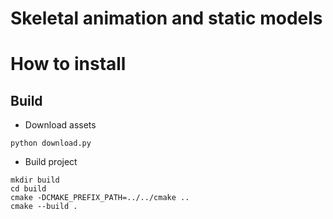 # Skeletal animation and static models

# How to install

## Build

- Download assets
```
python download.py
```
- Build project
```
mkdir build
cd build
cmake -DCMAKE_PREFIX_PATH=../../cmake ..
cmake --build .